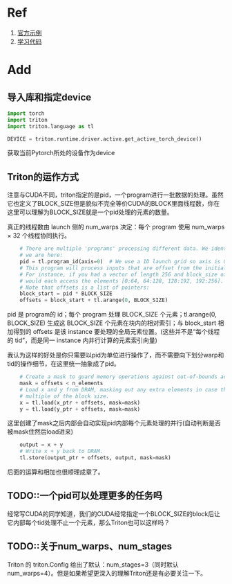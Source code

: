 # Ref
1. [官方示例](https://triton-lang.org/main/getting-started/tutorials/01-vector-add.html#sphx-glr-getting-started-tutorials-01-vector-add-py)
2. [学习代码](https://github.com/Chosen-David/CUDA-Triton-Learn)

# Add

## 导入库和指定device
```py
import torch
import triton
import triton.language as tl

DEVICE = triton.runtime.driver.active.get_active_torch_device()
```
获取当前Pytorch所处的设备作为device

## Triton的运作方式

注意与CUDA不同，triton指定的是pid，一个program进行一批数据的处理。虽然它也定义了BLOCK_SIZE但是貌似不完全等价CUDA的BLOCK里面线程数，你在这里可以理解为BLOCK_SIZE就是一个pid处理的元素的数量。

真正的线程数由 launch 侧的 num_warps 决定：每个 program 使用 num_warps × 32 个线程协同执行。

```py
    # There are multiple 'programs' processing different data. We identify which program
    # we are here:
    pid = tl.program_id(axis=0)  # We use a 1D launch grid so axis is 0.
    # This program will process inputs that are offset from the initial data.
    # For instance, if you had a vector of length 256 and block_size of 64, the programs
    # would each access the elements [0:64, 64:128, 128:192, 192:256].
    # Note that offsets is a list of pointers:
    block_start = pid * BLOCK_SIZE
    offsets = block_start + tl.arange(0, BLOCK_SIZE)
```

pid 是 program的 id；每个 program 处理 BLOCK_SIZE 个元素；tl.arange(0, BLOCK_SIZE) 生成这 BLOCK_SIZE 个元素在块内的相对索引；与 block_start 相加得到的 offsets 是该 instance 要处理的全局元素位置。(这些并不是“每个线程的 tid”，而是同一 instance 内并行计算的元素索引向量)

我认为这样的好处是你只需要以pid为单位进行操作了，而不需要向下划分warp和tid的操作细节，在这里统一抽象成了pid。

```py
    # Create a mask to guard memory operations against out-of-bounds accesses.
    mask = offsets < n_elements
    # Load x and y from DRAM, masking out any extra elements in case the input is not a
    # multiple of the block size.
    x = tl.load(x_ptr + offsets, mask=mask)
    y = tl.load(y_ptr + offsets, mask=mask)
```
这里创建了mask之后内部会自动实现pid内部每个元素处理的并行(自动判断是否被mask住然后load进来)

```py
    output = x + y
    # Write x + y back to DRAM.
    tl.store(output_ptr + offsets, output, mask=mask)
```
后面的运算和相加也很顺理成章了。


## TODO::一个pid可以处理更多的任务吗

经常写CUDA的同学知道，我们的CUDA经常指定一个BLOCK_SIZE的block后让它内部每个tid处理不止一个元素，那么Triton也可以这样吗？


## TODO::关于num_warps、num_stages

Triton 的 triton.Config 给出了默认：num_stages=3（同时默认 num_warps=4）。但是如果希望更深入的理解Triton还是有必要关注一下。






